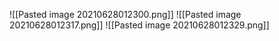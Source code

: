 ![[Pasted image 20210628012300.png]]
![[Pasted image 20210628012317.png]]
![[Pasted image 20210628012329.png]]